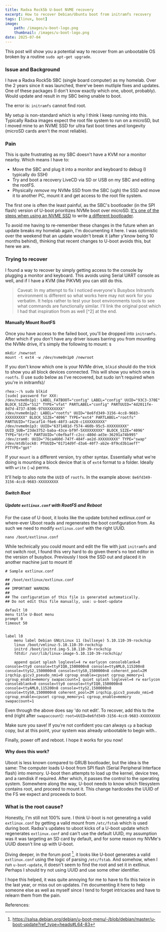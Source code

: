 ```yaml
---             
title: Radxa Rock5b U-boot NVME recovery
excerpt: How to recover Debian/Ubuntu boot from initramfs recovery
tags: [linux, boot]        
image:          
    path: /images/u-boot-logo.png
    thumbnail: /images/u-boot-logo.png
date: 2025-07-04        
---             
```


This post will show you a potential way to recover from an unbootable OS broken by a routine `sudo apt-get upgrade`. 

### Issue and Background 

I have a Radxa Rock5b SBC (single board computer) as my homelab. Over the 2 years since it was launched, there've been mutliple fixes and updates. One of these packages (I don't know exactly which one, uboot, probably). Would update and result in my SBC being unable to boot. 

The error is: `initramfs` cannot find root.

My setup is non-standard which is why I think I keep running into this. Typically Radxa images expect the root file system to run on a microSD, but I moved mine to an NVME SSD for ultra fast boot times and longevity (microSD cards aren't the most reliable).

### Pain 

This is quite frustrating as my SBC doesn't have a KVM nor a monitor nearby. Which means I have to:
 - Move the SBC and plug it into a monitor and keyboard to debug (I typically do SSH)
 - Try and boot a recovery LiveCD via SD or USB on my SBC and editing the rootFS.
 - Physically *remove* my NVMe SSD from the SBC (ugh) the SSD and move it to another PC, mount it and get access to the root file system. 

The first one is often the least painful, as the SBC's bootloader (in the SPI flash) version of U-boot prioritizes NVMe boot over microSD. [It's one of the steps when using an NVME SSD](https://wiki.radxa.com/Rock5/install/nvme) to write [a different bootloader](https://wiki.radxa.com/Rock5/install/spi). 

To avoid me having to re-remember these changes in the future when an update breaks my homelab again, I'm documenting it here. I was optimistic over the weekend that an update wouldn't break it (after y'know being 10 months behind), thinking that recent changes to U-boot avoids this, but here we are.

### Trying to recover

I found a way to recover by simply getting access to the console by plugging a monitor and keyboard. This avoids using Serial UART console as well, and if I have a KVM (like PiKVM) you can still do this. 

> Caveat: In my attempt to fix I noticed everyone's Busybox Initramfs environment is different so what works here may not work for you verbatim. It helps rather to test your boot environments tools to see what commands are functionally similar. I'll link the original post which I had that inspiration from as well [^2] at the end.

#### Manually Mount RootFS

Once you have access to the failed boot, you'll be dropped into `initramfs`. After which if you don't have any driver issues barring you from mounting the NVMe drive, it's simply the following to mount: 
s
```
mkdir /newroot
mount -t ext4 -w /dev/nvme0n1p0 /newroot
```

If you don't know which one is your NVMe drive, `blkid` should do the trick to show you all block devices connected. This will show you which one is `rootfs`. (I use sudo below as I've recovered, but sudo isn't required when you're in initramfs)/ 

```
rhea:~:% sudo blkid
[sudo] password for XXX:
/dev/nvme0n1p1: LABEL_FATBOOT="config" LABEL="config" UUID="93C3-370E" BLOCK_SIZE="512" TYPE="vfat" PARTLABEL="config" PARTUUID="4d2011fe-8d7d-4737-8306-97XXXXXXXXX"
/dev/nvme0n1p2: LABEL="rootfs" UUID="8e6fd349-3156-4cc8-9683-XXXXXXXXX" BLOCK_SIZE="4096" TYPE="ext4" PARTLABEL="rootfs" PARTUUID="f2acaf14-f6e6-48f3-a428-c1XXXXXXXXX"
/dev/nvme0n1p3: UUID="6371481d-f574-460b-95c5-XXXXXXXXX" UUID_SUB="23de3752-baba-43ce-bf9f-5XXXXXXXXX" BLOCK_SIZE="4096" TYPE="btrfs" PARTUUID="c0efbaff-c2cc-480d-ad3e-36291a74b995"
/dev/zram0: UUID="76ca460d-747f-484f-ae2d-XXXXXXXXX" TYPE="swap"
/dev/mtdblock0: PTUUID="01714d9f-d3a6-40f7-ab2e-8f9cd3b1aeff" PTTYPE="gpt"
```

If your `mount` is a different version, try other syntax. Essentially what we're doing is mounting a block device that is of `ext4` format to a folder. Ideally with `write` (`-w`) perms.

It'll help to also note the `UUID` of `rootfs`. In the example above: `8e6fd349-3156-4cc8-9683-XXXXXXXXX`

##### Switch Root 

##### Update `extlinux.conf` with RootFS and Reboot

For the case of U-boot, it looks like the update botched extlinux.conf or where-ever Uboot reads and regenerates the boot configuration from. As such we need to modify `extlinux.conf` with the right UUID.

```
nano /boot/extlinux.conf
```

While technically you could mount and edit the file with just `initramfs` and not switch root, I found this very hard to do given there's no text editor in the version of busybox. Previously I took the SSD out and placed it in another machine just to mount it!

```
# Sample extlinux.conf

## /boot/extlinux/extlinux.conf
##
## IMPORTANT WARNING
##
## The configuration of this file is generated automatically.
## Do not edit this file manually, use: u-boot-update

default l0
menu title U-Boot menu
prompt 0
timeout 50


label l0
	menu label Debian GNU/Linux 11 (bullseye) 5.10.110-39-rockchip
	linux /boot/vmlinuz-5.10.110-39-rockchip
	initrd /boot/initrd.img-5.10.110-39-rockchip
	fdtdir /usr/lib/linux-image-5.10.110-39-rockchip/

	append quiet splash loglevel=4 rw earlycon consoleblank=0 console=tty0 console=ttyFIQ0,1500000n8 console=ttyAML0,115200n8 console=ttyS2,1500000n8 console=ttyS0,1500000n8 coherent_pool=2M irqchip.gicv3_pseudo_nmi=0 cgroup_enable=cpuset cgroup_memory=1 cgroup_enable=memory swapaccount=1 quiet splash loglevel=4 rw earlycon consoleblank=0 console=tty0 console=ttyFIQ0,1500000n8 console=ttyAML0,115200n8 console=ttyS2,1500000n8 console=ttyS0,1500000n8 coherent_pool=2M irqchip.gicv3_pseudo_nmi=0 cgroup_enable=cpuset cgroup_memory=1 cgroup_enable=memory swapaccount=1
```

Even through the above does say 'do not edit'. To recover, add this to the end (right after `swapaccount`): `root=UUID=8e6fd349-3156-4cc8-9683-XXXXXXXXX`

Make sure you save! If you're not confident you can always `cp` a backup copy, but at this point, your system was already unbootable to begin with..

Finally, power off and reboot. I hope it works for you now!

#### Why does this work?

Uboot is less known compared to GRUB bootloader, but the idea is the same: The computer loads U-boot from SPI flash (Serial Peripheral Interface flash) into memory. U-boot then attempts to load up the kernel, device tree, and a ramdisk if required. After which, it passes the control to the operating system. Somewhere along the way, U-boot needs to know which filesystem contains root, and proceed to mount it. This change hardcodes the UUID of the FS we expect and proceeds to boot.

### What is the root cause?

Honestly, I'm still not 100% sure. I think U-boot is not generating a valid `extlinux.conf` by getting a valid mount from `/etc/fstab` which is used during boot. Radxa's updates to uboot kicks of a U-boot update which regenerates `extlinux.conf` and can't use the default UUID, my assumption was it was targeting an SD card by default, and for some reason my NVMe's UUID doesn't line up with U-boot.

Diving deeper, in the forum post [^3], it looks like U-boot generates a valid `extlinux.conf` using the logic of parsing `/etc/fstab`. And somehow, when I run `u-boot-update`, it doesn't seem to find the root and set it in extlinux. Perhaps I should try not using UUID and use some other identifier. 

I hope this helped, it was quite annoying for me to have to fix this twice in the last year, or miss out on updates. I'm documenting it here to help someone else as well as myself since I tend to forget intricacies and have to relearn them from the pain.

References:

[^1]: https://unix.stackexchange.com/questions/546125/how-does-initramfs-mount-root-filesystem
[2]: https://forum.radxa.com/t/radxa-debian-distribution-on-a-rock-5b-bricked-with-root-complaint-on-boot-after-aptitude-upgrade/22229
[^3]: https://salsa.debian.org/debian/u-boot-menu/-/blob/debian/master/u-boot-update?ref_type=heads#L64-83
